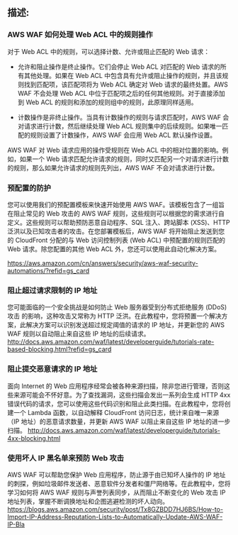 

## 描述: 


### AWS WAF 如何处理 Web ACL 中的规则操作
对于 Web ACL 中的规则，可以选择计数、允许或阻止匹配的 Web 请求：

* 允许和阻止操作是终止操作。它们会停止 Web ACL 对匹配的 Web 请求的所有其他处理。如果在 Web ACL 中包含具有允许或阻止操作的规则，并且该规则找到匹配项，该匹配项将为 Web ACL 确定对 Web 请求的最终处置。AWS WAF 不会处理 Web ACL 中位于匹配项之后的任何其他规则。对于直接添加到 Web ACL 的规则和添加的规则组中的规则，此原理同样适用。

* 计数操作是非终止操作。当具有计数操作的规则与请求匹配时，AWS WAF 会对请求进行计数，然后继续处理 Web ACL 规则集中的后续规则。如果唯一匹配的规则设置了计数操作，AWS WAF 会应用 Web ACL 默认操作设置。

AWS WAF 对 Web 请求应用的操作受规则在 Web ACL 中的相对位置的影响。例如，如果一个 Web 请求匹配允许请求的规则，同时又匹配另一个对请求进行计数的规则，那么如果允许请求的规则先列出，AWS WAF 不会对请求进行计数。

### 预配置的防护

您可以使用我们的预配置模板来快速开始使用 AWS WAF。该模板包含了一组旨在阻止常见的 Web 攻击的 AWS WAF 规则，这些规则可以根据您的需求进行自定义。这些规则可以帮助预防恶意自动程序、SQL 注入、跨站脚本 (XSS)、HTTP 泛洪以及已知攻击者的攻击。在您部署模板后，AWS WAF 将开始阻止发送到您的 CloudFront 分配的与 Web 访问控制列表 (Web ACL) 中预配置的规则匹配的 Web 请求。除您配置的其他 Web ACL 外，您还可以使用此自动化解决方案。

https://aws.amazon.com/cn/answers/security/aws-waf-security-automations/?refid=gs_card

### 阻止超过请求限制的 IP 地址

您可能面临的一个安全挑战是如何防止 Web 服务器受到分布式拒绝服务 (DDoS) 攻击 的影响，这种攻击又常称为 HTTP 泛洪。在此教程中，您将预置一个解决方案，此解决方案可以识别发送超过规定阈值的请求的 IP 地址，并更新您的 AWS WAF 规则以自动阻止来自这些 IP 地址的后续请求。
http://docs.aws.amazon.com/waf/latest/developerguide/tutorials-rate-based-blocking.html?refid=gs_card

### 阻止提交恶意请求的 IP 地址

面向 Internet 的 Web 应用程序经常会被各种来源扫描，除非您进行管理，否则这些来源可能会不怀好意。为了查找漏洞，这些扫描会发出一系列会生成 HTTP 4xx 错误代码的请求，您可以使用这些代码识别和阻止此类扫描。在此教程中，您将创建一个 Lambda 函数，以自动解释 CloudFront 访问日志，统计来自唯一来源（IP 地址）的恶意请求数量，并更新 AWS WAF 以阻止来自这些 IP 地址的进一步扫描。
http://docs.aws.amazon.com/waf/latest/developerguide/tutorials-4xx-blocking.html

### 使用坏人 IP 黑名单来预防 Web 攻击

AWS WAF 可以帮助您保护 Web 应用程序，防止源于由已知坏人操作的 IP 地址的刺探，例如垃圾邮件发送者、恶意软件分发者和僵尸网络等。在此教程中，您将学习如何将 AWS WAF 规则与声誉列表同步，从而阻止不断变化的 Web 攻击 IP 地址列表，掌握不断调换地址和企图逃避检测的坏人动向。
https://blogs.aws.amazon.com/security/post/Tx8GZBDD7HJ6BS/How-to-Import-IP-Address-Reputation-Lists-to-Automatically-Update-AWS-WAF-IP-Bla

